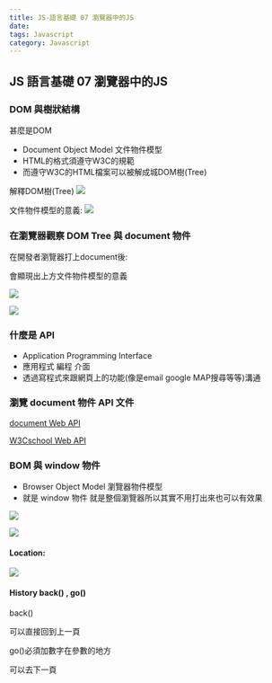 ```yaml
---
title: JS-語言基礎 07 瀏覽器中的JS
date:
tags: Javascript
category: Javascript
---
```



## JS 語言基礎 07 瀏覽器中的JS

### DOM 與樹狀結構

甚麼是DOM

* Document Object Model 文件物件模型
* HTML的格式須遵守W3C的規範
* 而遵守W3C的HTML檔案可以被解成城DOM樹(Tree)

解釋DOM樹(Tree)
![](https://i.imgur.com/UTb1iPm.png)

文件物件模型的意義:
![](https://i.imgur.com/9QAkMzK.png)


### 在瀏覽器觀察 DOM Tree 與 document 物件

在開發者瀏覽器打上document後:

會顯現出上方文件物件模型的意義

![](https://i.imgur.com/9QAkMzK.png)

![](https://i.imgur.com/99I45nJ.png)


### 什麼是 API 


* Application Programming Interface
* 應用程式 編程 介面
* 透過寫程式來跟網頁上的功能(像是email google MAP搜尋等等)溝通



### 瀏覽 document 物件 API 文件

[document Web API](https://developer.mozilla.org/zh-TW/docs/Web/API/document)

[W3Cschool Web API](https://www.w3schools.com/js/js_api_intro.asp)


### BOM 與 window 物件

* Browser Object Model 瀏覽器物件模型
* 就是 window 物件 就是整個瀏覽器所以其實不用打出來也可以有效果

![](https://i.imgur.com/6dViT6V.png)


![](https://i.imgur.com/i6LTlLd.png)

#### Location:

![](https://i.imgur.com/3rsiA8V.png)

#### History back() , go()

back()

可以直接回到上一頁

go()必須加數字在參數的地方

可以去下一頁